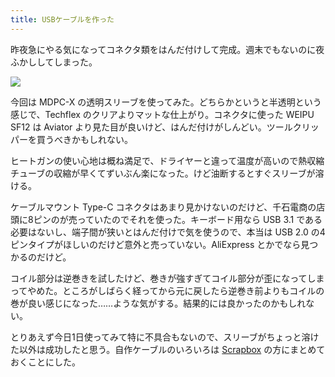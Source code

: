 ```yaml
---
title: USBケーブルを作った
---
```

昨夜急にやる気になってコネクタ類をはんだ付けして完成。週末でもないのに夜ふかししてしまった。

![](/images/20201023-cable.jpg)

今回は MDPC-X の透明スリーブを使ってみた。どちらかというと半透明という感じで、Techflex のクリアよりマットな仕上がり。コネクタに使った WEIPU SF12 は Aviator より見た目が良いけど、はんだ付けがしんどい。ツールクリッパーを買うべきかもしれない。

ヒートガンの使い心地は概ね満足で、ドライヤーと違って温度が高いので熱収縮チューブの収縮が早くてずいぶん楽になった。けど油断するとすぐスリーブが溶ける。

ケーブルマウント Type-C コネクタはあまり見かけないのだけど、千石電商の店頭に8ピンのが売っていたのでそれを使った。キーボード用なら USB 3.1 である必要はないし、端子間が狭いとはんだ付けで気を使うので、本当は USB 2.0 の4ピンタイプがほしいのだけど意外と売っていない。AliExpress とかでなら見つかるのだけど。

コイル部分は逆巻きを試したけど、巻きが強すぎてコイル部分が歪になってしまってやめた。ところがしばらく経ってから元に戻したら逆巻き前よりもコイルの巻が良い感じになった……ような気がする。結果的には良かったのかもしれない。

とりあえず今日1日使ってみて特に不具合もないので、スリーブがちょっと溶けた以外は成功したと思う。自作ケーブルのいろいろは [Scrapbox](https://scrapbox.io/clomie/%E8%87%AA%E4%BD%9C%E3%82%B1%E3%83%BC%E3%83%96%E3%83%AB) の方にまとめておくことにした。
